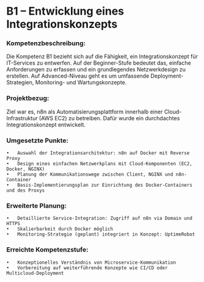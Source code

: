 # B1 – Entwicklung eines Integrationskonzepts

### Kompetenzbeschreibung:

Die Kompetenz B1 bezieht sich auf die Fähigkeit, ein Integrationskonzept für IT-Services zu entwerfen. Auf der Beginner-Stufe bedeutet das, einfache Anforderungen zu erfassen und ein grundlegendes Netzwerkdesign zu erstellen. Auf Advanced-Niveau geht es um umfassende Deployment-Strategien, Monitoring- und Wartungskonzepte.

### Projektbezug:

Ziel war es, n8n als Automatisierungsplattform innerhalb einer Cloud-Infrastruktur (AWS EC2) zu betreiben. Dafür wurde ein durchdachtes Integrationskonzept entwickelt.

### Umgesetzte Punkte:
	•	Auswahl der Integrationsarchitektur: n8n auf Docker mit Reverse Proxy
	•	Design eines einfachen Netzwerkplans mit Cloud-Komponenten (EC2, Docker, NGINX)
	•	Planung der Kommunikationswege zwischen Client, NGINX und n8n-Container
	•	Basis-Implementierungsplan zur Einrichtung des Docker-Containers und des Proxys

### Erweiterte Planung:
	•	Detaillierte Service-Integration: Zugriff auf n8n via Domain und HTTPS
	•	Skalierbarkeit durch Docker möglich
	•	Monitoring-Strategie (geplant) integriert in Konzept: UptimeRobot

### Erreichte Kompetenzstufe:
	•	Konzeptionelles Verständnis von Microservice-Kommunikation
	•	Vorbereitung auf weiterführende Konzepte wie CI/CD oder Multicloud-Deployment
